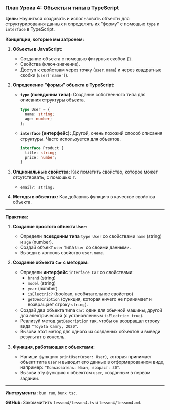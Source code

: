 ### План Урока 4: Объекты и типы в TypeScript

**Цель:** Научиться создавать и использовать объекты для структурирования данных и определять их "форму" с помощью `type` и `interface` в TypeScript.

**Концепции, которые мы затронем:**

1.  **Объекты в JavaScript:**
    *   Создание объекта с помощью фигурных скобок `{}`.
    *   Свойства (ключ-значение).
    *   Доступ к свойствам через точку (`user.name`) и через квадратные скобки (`user['name']`).

2.  **Определение "формы" объекта в TypeScript:**
    *   **`type` (псевдоним типа):** Создание собственного типа для описания структуры объекта.
        ```ts
        type User = {
          name: string;
          age: number;
        };
        ```
    *   **`interface` (интерфейс):** Другой, очень похожий способ описания структуры. Часто используется для объектов.
        ```ts
        interface Product {
          title: string;
          price: number;
        }
        ```

3.  **Опциональные свойства:** Как пометить свойство, которое может отсутствовать, с помощью `?`.
    *   `email?: string;`

4.  **Методы в объектах:** Как добавить функцию в качестве свойства объекта.

---

**Практика:**

1.  **Создание простого объекта `User`:**
    *   Определи **псевдоним типа** `type User` со свойствами `name` (string) и `age` (number).
    *   Создай объект `user` типа `User` со своими данными.
    *   Выведи в консоль свойство `user.name`.

2.  **Создание объекта `Car` с методом:**
    *   Определи **интерфейс** `interface Car` со свойствами:
        *   `brand` (string)
        *   `model` (string)
        *   `year` (number)
        *   `isElectric?` (boolean, необязательное свойство)
        *   `getDescription` (функция, которая ничего не принимает и возвращает строку `string`).
    *   Создай два объекта типа `Car`: один для обычной машины, другой для электрической (с установленным `isElectric: true`).
    *   Реализуй метод `getDescription` так, чтобы он возвращал строку вида `"Toyota Camry, 2020"`.
    *   Вызови этот метод для одного из созданных объектов и выведи результат в консоль.

3.  **Функция, работающая с объектами:**
    *   Напиши функцию `printUser(user: User)`, которая принимает объект типа `User` и выводит его данные в отформарованном виде, например: `"Пользователь: Иван, возраст: 30"`.
    *   Вызови эту функцию с объектом `user`, созданным в первом задании.

---

**Инструменты:** `bun run`, `bunx tsc`.

**GitHub:** Закоммитить `lesson4/lesson4.ts` и `lesson4/lesson4.md`.
